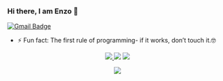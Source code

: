 <!-- 

	~> If you see this don't forget to follow me before skid <3

-->
### Hi there, I am Enzo 👋
[![Gmail Badge](https://img.shields.io/badge/-pro@enzoit.fr-c14438?style=flat-square&logo=Gmail&logoColor=white&link=mailto:pro@enzoit.fr)](mailto:pro@enzoit.fr) 

- ⚡ Fun fact: The first rule of programming- if it works, don’t touch it.🤓


<p align="center">
    <a href="https://discord.gg/HT7rQfszDK" target"blank_"><img src="https://img.shields.io/badge/Discord-111111?style=for-the-badge&logo=discord&logoColor=white" target="_blank">  </a> 
    <a href="https://open.spotify.com/user/jr5fl4xb12hipy8tny9oohiyw?si=a1c3e1c8f87d4baf" target"blank_"><img src="https://img.shields.io/badge/Spotify%20-111111.svg?&style=for-the-badge&logo=spotify&logoColor=white"></a>
    <a href="https://github.com/enzoo27" target"blank_"><img src="https://img.shields.io/badge/GitHub%20-111111.svg?&style=for-the-badge&logo=github&logoColor=white"></a>
</p>


  <div align="center">
  <a href="https://discord.com/users/286875937977663489" target="_blank">
  <img src="https://lanyard-profile-readme.vercel.app/api/286875937977663489?bg=111111"> 
  </a>
  </a> 
  </a> 
  </div>
